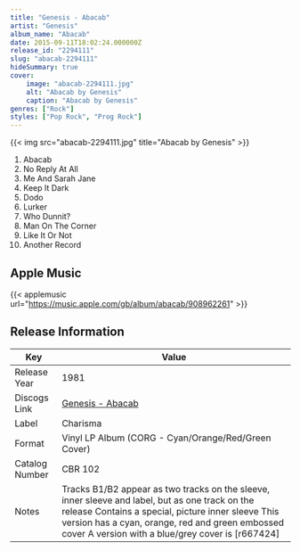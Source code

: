 ```yaml
---
title: "Genesis - Abacab"
artist: "Genesis"
album_name: "Abacab"
date: 2015-09-11T18:02:24.000000Z
release_id: "2294111"
slug: "abacab-2294111"
hideSummary: true
cover:
    image: "abacab-2294111.jpg"
    alt: "Abacab by Genesis"
    caption: "Abacab by Genesis"
genres: ["Rock"]
styles: ["Pop Rock", "Prog Rock"]
---
```


{{< img src="abacab-2294111.jpg" title="Abacab by Genesis" >}}

<!-- section break -->

1. Abacab
2. No Reply At All
3. Me And Sarah Jane
4. Keep It Dark
5. Dodo
6. Lurker
7. Who Dunnit?
8. Man On The Corner
9. Like It Or Not
10. Another Record

<!-- section break -->




## Apple Music
{{< applemusic url="https://music.apple.com/gb/album/abacab/908962261" >}}






## Release Information
|  Key           | Value                                                |
| ---------------| ---------------------------------------------------- |
| Release Year   | 1981                                   |
| Discogs Link   | [Genesis - Abacab](https://www.discogs.com/release/2294111-Genesis-Abacab) |
| Label          | Charisma |
| Format         | Vinyl LP Album (CORG - Cyan/Orange/Red/Green Cover) |
| Catalog Number | CBR 102 |
| Notes | Tracks B1/B2 appear as two tracks on the sleeve, inner sleeve and label, but as one track on the release  Contains a special, picture inner sleeve  This version has a cyan, orange, red and green embossed cover  A version with a blue/grey cover is [r667424]  |